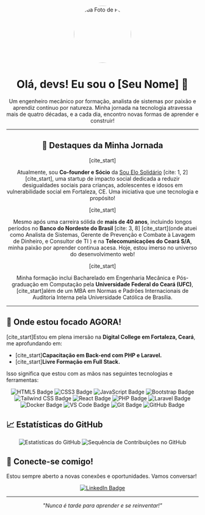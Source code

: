 <div align="center">
  <img src="https://i.imgur.com/jeas-github-pic-here.png" alt="Sua Foto de Perfil" width="150" height="150" style="border-radius: 50%;">
  <h1>Olá, devs! Eu sou o [Seu Nome] 👋</h1>
  <p>Um engenheiro mecânico por formação, analista de sistemas por paixão e aprendiz contínuo por natureza. Minha jornada na tecnologia atravessa mais de quatro décadas, e a cada dia, encontro novas formas de aprender e construir!</p>
</div>

---

<div align="center">
  <h2>🌟 Destaques da Minha Jornada</h2>
  [cite_start]<p>Atualmente, sou <b>Co-founder e Sócio</b> da <a href="https://www.linkedin.com/company/sou-elo-solidario/" target="_blank">Sou Elo Solidário</a> [cite: 1, 2][cite_start], uma startup de impacto social dedicada a reduzir desigualdades sociais para crianças, adolescentes e idosos em vulnerabilidade social em Fortaleza, CE.  Uma iniciativa que une tecnologia e propósito!</p>

  [cite_start]<p>Mesmo após uma carreira sólida de <b>mais de 40 anos</b>, incluindo longos períodos no <b>Banco do Nordeste do Brasil</b> [cite: 3, 8] [cite_start](onde atuei como Analista de Sistemas, Gerente de Prevenção e Combate à Lavagem de Dinheiro, e Consultor de TI ) e na <b>Telecomunicações do Ceará S/A</b>, minha paixão por aprender continua acesa. Hoje, estou imerso no universo do desenvolvimento web!</p>

  [cite_start]<p>Minha formação inclui Bacharelado em Engenharia Mecânica e Pós-graduação em Computação pela <b>Universidade Federal do Ceará (UFC)</b>,  [cite_start]além de um MBA em Normas e Padrões Internacionais de Auditoria Interna pela Universidade Católica de Brasília. </p>
</div>

---

## 🚀 Onde estou focado AGORA!

[cite_start]Estou em plena imersão na **Digital College em Fortaleza, Ceará**,  me aprofundando em:

* [cite_start]<b>Capacitação em Back-end com PHP e Laravel.</b> 
* [cite_start]<b>Livre Formação em Full Stack.</b> 

Isso significa que estou com as mãos nas seguintes tecnologias e ferramentas:

<p align="center">
  <img src="https://img.shields.io/badge/HTML5-E34F26?style=for-the-badge&logo=html5&logoColor=white" alt="HTML5 Badge">
  <img src="https://img.shields.io/badge/CSS3-1572B6?style=for-the-badge&logo=css3&logoColor=white" alt="CSS3 Badge">
  <img src="https://img.shields.io/badge/JavaScript-F7DF1E?style=for-the-badge&logo=javascript&logoColor=black" alt="JavaScript Badge">
  <img src="https://img.shields.io/badge/Bootstrap-7952B3?style=for-the-badge&logo=bootstrap&logoColor=white" alt="Bootstrap Badge">
  <img src="https://img.shields.io/badge/Tailwind_CSS-38B2AC?style=for-the-badge&logo=tailwind-css&logoColor=white" alt="Tailwind CSS Badge">
  <img src="https://img.shields.io/badge/React-20232A?style=for-the-badge&logo=react&logoColor=61DAFB" alt="React Badge">
  <img src="https://img.shields.io/badge/PHP-777BB4?style=for-the-badge&logo=php&logoColor=white" alt="PHP Badge">
  <img src="https://img.shields.io/badge/Laravel-FF2D20?style=for-the-badge&logo=laravel&logoColor=white" alt="Laravel Badge">
  <img src="https://img.shields.io/badge/Docker-2496ED?style=for-the-badge&logo=docker&logoColor=white" alt="Docker Badge">
  <img src="https://img.shields.io/badge/VS_Code-007ACC?style=for-the-badge&logo=visual-studio-code&logoColor=white" alt="VS Code Badge">
  <img src="https://img.shields.io/badge/Git-F05032?style=for-the-badge&logo=git&logoColor=white" alt="Git Badge">
  <img src="https://img.shields.io/badge/GitHub-100000?style=for-the-badge&logo=github&logoColor=white" alt="GitHub Badge">
</p>

## 📈 Estatísticas do GitHub

<p align="center">
  <img src="https://github-readme-stats.vercel.app/api?username=jeas-github&show_icons=true&theme=tokyonight&hide_border=true&count_private=true" alt="Estatísticas do GitHub">
  <img src="https://github-readme-streak-stats.herokuapp.com/?user=jeas-github&theme=tokyonight&hide_border=true" alt="Sequência de Contribuições no GitHub">
</p>

## 🤝 Conecte-se comigo!

Estou sempre aberto a novas conexões e oportunidades. Vamos conversar!

<p align="center">
  <a href="https://www.linkedin.com/in/[seu-usuario-linkedin]/">
    <img src="https://img.shields.io/badge/LinkedIn-0077B5?style=for-the-badge&logo=linkedin&logoColor=white" alt="LinkedIn Badge">
  </a>
  </p>

<hr>

<p align="center">
  <i>"Nunca é tarde para aprender e se reinventar!"</i>
</p>
